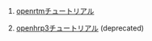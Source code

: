 1. [openrtmチュートリアル](https://github.com/Naoki-Hiraoka/rtmros_beginner_tutorial/blob/master/openrtm_beginner_tutorial)

2. [openhrp3チュートリアル](https://github.com/Naoki-Hiraoka/rtmros_beginner_tutorial/blob/master/openhrp3_beginner_tutorial) (deprecated)